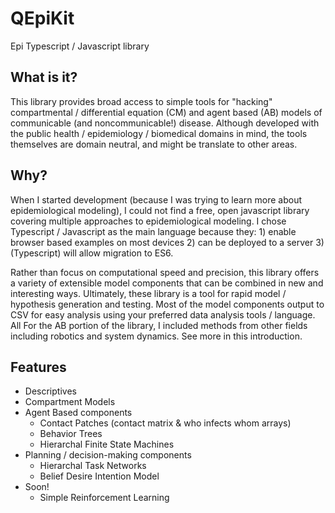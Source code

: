 # QEpiKit
Epi Typescript / Javascript library

## What is it?
This library provides broad access to simple tools for "hacking" compartmental / differential equation (CM) and agent based (AB) models of communicable (and noncommunicable!) disease. Although developed with the   public health / epidemiology / biomedical domains in mind, the tools themselves are domain neutral, and might be translate to other areas.

## Why?
When I started development (because I was trying to learn more about epidemiological modeling), I could not find a free, open javascript library covering multiple approaches to epidemiological modeling. I chose Typescript / Javascript as the main language because they: 1) enable browser based examples on most devices 2) can be deployed to a server 3) (Typescript) will allow migration to ES6.

Rather than focus on computational speed and precision, this library offers a variety of extensible model components that can be combined in new and interesting ways. Ultimately, these library is a tool for rapid model / hypothesis generation and testing. Most of the model components output to CSV for easy analysis using your preferred data analysis tools / language. All For the AB portion of the library, I included methods from other fields including robotics and system dynamics. See more in this introduction.

## Features
- Descriptives
- Compartment Models
- Agent Based components
  - Contact Patches (contact matrix & who infects whom arrays)
  - Behavior Trees
  - Hierarchal Finite State Machines
- Planning / decision-making components
  - Hierarchal Task Networks
  - Belief Desire Intention Model
- Soon!
  - Simple Reinforcement Learning

